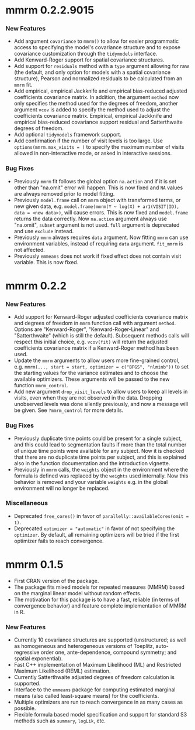 # mmrm 0.2.2.9015

### New Features

- Add argument `covariance` to `mmrm()` to allow for easier programmatic access
  to specifying the model's covariance structure and to expose covariance
  customization through the `tidymodels` interface.
- Add Kenward-Roger support for spatial covariance structures.
- Add support for `residuals` method with a `type` argument allowing for 
  raw (the default, and only option for models with a spatial covariance structure),
  Pearson and normalized residuals to be calculated from an `mmrm` fit.
- Add empirical, empirical Jackknife and empirical bias-reduced adjusted coefficients covariance matrix.
  In addition, the argument `method` now only specifies the method used
  for the degrees of freedom, another argument `vcov` is added to specify the
  method used to adjust the coefficients covariance matrix. Empirical, empirical Jackknife
  and empirical bias-reduced covariance support residual and Satterthwaite degrees of freedom.
- Add optional `tidymodels` framework support.
- Add confirmation if the number of visit levels is too large. Use `options(mmrm.max_visits = )`
  to specify the maximum number of visits allowed in non-interactive mode, or asked in interactive
  sessions.


### Bug Fixes

- Previously `mmrm` fit follows the global option `na.action` and if it is set
  other than "na.omit" error will happen. This is now fixed and `NA` values are
  always removed prior to model fitting.
- Previously `model.frame` call on `mmrm` object with transformed terms, or new
  given data, e.g. `model.frame(mmrm(Y ~ log(X) + ar1(VISIT|ID), data = <new data>)`,
  will cause errors. This is now fixed and `model.frame` returns the data correctly.
  Now `na.action` argument always use "na.omit", `subset` argument is not used.
  `full` argument is deprecated and use `exclude` instead.
- Previously `mmrm` always requires `data` argument. Now fitting `mmrm` can use
  environment variables, instead of requiring `data` argument. `fit_mmrm` is not affected.
- Previously `emmeans` does not work if fixed effect does not contain visit variable.
  This is now fixed.
# mmrm 0.2.2

### New Features

- Add support for Kenward-Roger adjusted coefficients covariance matrix and
  degrees of freedom in `mmrm` function call with argument `method`.
  Options are "Kenward-Roger", "Kenward-Roger-Linear" and "Satterthwaite"
  (which is still the default). Subsequent methods calls
  will respect this initial choice, e.g. `vcov(fit)` will return the adjusted
  coefficients covariance matrix if a Kenward-Roger method has been used.
- Update the `mmrm` arguments to allow users more fine-grained control, e.g.
  `mmrm(..., start = start, optimizer = c("BFGS", "nlminb"))` to set the
  starting values for the variance estimates and to choose the available optimizers.
  These arguments will be passed to the new function `mmrm_control`.
- Add new argument `drop_visit_levels` to allow users to keep all levels in visits,
  even when they are not observed in the data. Dropping unobserved levels was done
  silently previously, and now a message will be given. See `?mmrm_control`
  for more details.

### Bug Fixes

- Previously duplicate time points could be present for a single subject,
  and this could lead to segmentation faults if more than the total number of
  unique time points were available for any subject. Now it is checked that
  there are no duplicate time points per subject, and this is explained also in the
  function documentation and the introduction vignette.
- Previously in `mmrm` calls, the `weights` object in the environment where the
  formula is defined was replaced by the `weights` used internally.
  Now this behavior is removed and your variable
  `weights` e.g. in the global environment will no longer be replaced.

### Miscellaneous

- Deprecated `free_cores()` in favor of `parallelly::availableCores(omit = 1)`.
- Deprecated `optimizer = "automatic"` in favor of not specifying the `optimizer`.
  By default, all remaining optimizers will be tried if the first optimizer fails
  to reach convergence.

# mmrm 0.1.5

- First CRAN version of the package.
- The package fits mixed models for repeated measures
  (MMRM) based on the marginal linear model without random effects.
- The motivation for this package is to have a fast, reliable (in terms of
  convergence behavior) and feature complete implementation of MMRM in R.

### New Features

- Currently 10 covariance structures are supported (unstructured; as well as
  homogeneous and heterogeneous versions of Toeplitz, auto-regressive order one,
  ante-dependence, compound symmetry; and spatial exponential).
- Fast C++ implementation of Maximum Likelihood (ML) and Restricted Maximum
  Likelihood (REML) estimation.
- Currently Satterthwaite adjusted degrees of freedom calculation is supported.
- Interface to the `emmeans` package for computing estimated marginal means
  (also called least-square means) for the coefficients.
- Multiple optimizers are run to reach convergence in as many cases as possible.
- Flexible formula based model specification and support for standard S3 methods such
  as `summary`, `logLik`, etc.
